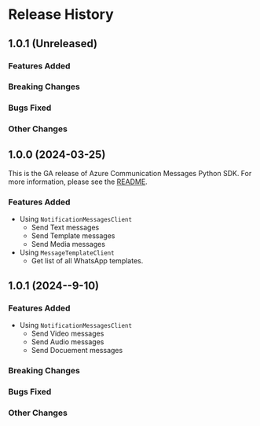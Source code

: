 # Release History

## 1.0.1 (Unreleased)

### Features Added

### Breaking Changes

### Bugs Fixed

### Other Changes

## 1.0.0 (2024-03-25)

This is the GA release of Azure Communication Messages Python SDK. For more information, please see the [README][read_me].

### Features Added
- Using `NotificationMessagesClient`
  - Send Text messages
  - Send Template messages
  - Send Media messages
- Using `MessageTemplateClient`
  - Get list of all WhatsApp templates.

## 1.0.1 (2024--9-10)

### Features Added
- Using `NotificationMessagesClient`
  - Send Video messages
  - Send Audio messages
  - Send Docuement messages

### Breaking Changes

### Bugs Fixed

### Other Changes

<!-- LINKS -->
[read_me]: https://github.com/Azure/azure-sdk-for-python/blob/main/sdk/communication/azure-communication-messages/README.md
